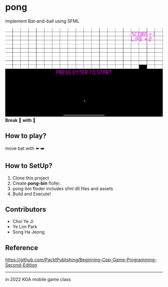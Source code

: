 # pong
implement Bat-and-ball using SFML

<img src="img/InGamePlay.png">
<strong>Break 🧱 with 🎱</strong>

## How to play?
move bat with ⬅️ ➡️

## How to SetUp?

1. Clone this project
2. Create <strong>pong-bin</strong> flofer.
3. pong-bin floder includes sfml dll files and assets
4. Build and Execute!

## Contributors

* Choi Ye Ji
* Ye Lim Park
* Song Ha Jeong

## Reference

https://github.com/PacktPublishing/Beginning-Cpp-Game-Programming-Second-Edition

-------

in 2022 KGA mobile game class

